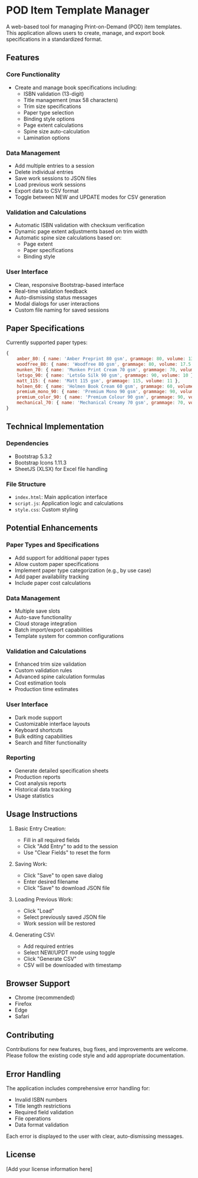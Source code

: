 # POD Item Template Manager

A web-based tool for managing Print-on-Demand (POD) item templates. This application allows users to create, manage, and export book specifications in a standardized format.

## Features

### Core Functionality
- Create and manage book specifications including:
  - ISBN validation (13-digit)
  - Title management (max 58 characters)
  - Trim size specifications
  - Paper type selection
  - Binding style options
  - Page extent calculations
  - Spine size auto-calculation
  - Lamination options

### Data Management
- Add multiple entries to a session
- Delete individual entries
- Save work sessions to JSON files
- Load previous work sessions
- Export data to CSV format
- Toggle between NEW and UPDATE modes for CSV generation

### Validation and Calculations
- Automatic ISBN validation with checksum verification
- Dynamic page extent adjustments based on trim width
- Automatic spine size calculations based on:
  - Page extent
  - Paper specifications
  - Binding style

### User Interface
- Clean, responsive Bootstrap-based interface
- Real-time validation feedback
- Auto-dismissing status messages
- Modal dialogs for user interactions
- Custom file naming for saved sessions

## Paper Specifications

Currently supported paper types:
```javascript
{
    amber_80: { name: 'Amber Preprint 80 gsm', grammage: 80, volume: 13 },
    woodfree_80: { name: 'Woodfree 80 gsm', grammage: 80, volume: 17.5 },
    munken_70: { name: 'Munken Print Cream 70 gsm', grammage: 70, volume: 18 },
    letsgo_90: { name: 'LetsGo Silk 90 gsm', grammage: 90, volume: 10 },
    matt_115: { name: 'Matt 115 gsm', grammage: 115, volume: 11 },
    holmen_60: { name: 'Holmen Book Cream 60 gsm', grammage: 60, volume: 18 },
    premium_mono_90: { name: 'Premium Mono 90 gsm', grammage: 90, volume: 9.7 },
    premium_color_90: { name: 'Premium Colour 90 gsm', grammage: 90, volume: 9.7 },
    mechanical_70: { name: 'Mechanical Creamy 70 gsm', grammage: 70, volume: 20 }
}
```

## Technical Implementation

### Dependencies
- Bootstrap 5.3.2
- Bootstrap Icons 1.11.3
- SheetJS (XLSX) for Excel file handling

### File Structure
- `index.html`: Main application interface
- `script.js`: Application logic and calculations
- `style.css`: Custom styling

## Potential Enhancements

### Paper Types and Specifications
- Add support for additional paper types
- Allow custom paper specifications
- Implement paper type categorization (e.g., by use case)
- Add paper availability tracking
- Include paper cost calculations

### Data Management
- Multiple save slots
- Auto-save functionality
- Cloud storage integration
- Batch import/export capabilities
- Template system for common configurations

### Validation and Calculations
- Enhanced trim size validation
- Custom validation rules
- Advanced spine calculation formulas
- Cost estimation tools
- Production time estimates

### User Interface
- Dark mode support
- Customizable interface layouts
- Keyboard shortcuts
- Bulk editing capabilities
- Search and filter functionality

### Reporting
- Generate detailed specification sheets
- Production reports
- Cost analysis reports
- Historical data tracking
- Usage statistics

## Usage Instructions

1. Basic Entry Creation:
   - Fill in all required fields
   - Click "Add Entry" to add to the session
   - Use "Clear Fields" to reset the form

2. Saving Work:
   - Click "Save" to open save dialog
   - Enter desired filename
   - Click "Save" to download JSON file

3. Loading Previous Work:
   - Click "Load"
   - Select previously saved JSON file
   - Work session will be restored

4. Generating CSV:
   - Add required entries
   - Select NEW/UPDT mode using toggle
   - Click "Generate CSV"
   - CSV will be downloaded with timestamp

## Browser Support
- Chrome (recommended)
- Firefox
- Edge
- Safari

## Contributing
Contributions for new features, bug fixes, and improvements are welcome. Please follow the existing code style and add appropriate documentation.

## Error Handling
The application includes comprehensive error handling for:
- Invalid ISBN numbers
- Title length restrictions
- Required field validation
- File operations
- Data format validation

Each error is displayed to the user with clear, auto-dismissing messages.

## License
[Add your license information here]

